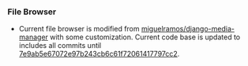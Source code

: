 ### File Browser
 * Current file browser is modified from [miguelramos/django-media-manager](https://github.com/miguelramos/django-media-manager) with some customization. Current code base is updated to includes all commits until [7e9ab5e67072e97b243cb6c61f72061417797cc2](https://github.com/miguelramos/django-media-manager/tree/7e9ab5e67072e97b243cb6c61f72061417797cc2).
